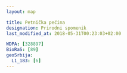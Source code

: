 ```yaml
---
layout: map

title: Petnička pećina
designation: Prirodni spomenik
last_modified_at: 2018-05-31T00:23:03+02:00

WDPA: [328897]
BioRaS: [89]
geoSrbija:
  L1_183: [6]
---
```

